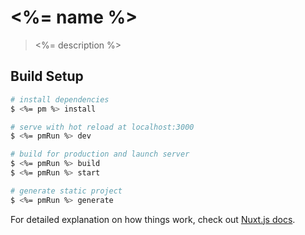 # <%= name %>

> <%= description %>

## Build Setup

``` bash
# install dependencies
$ <%= pm %> install

# serve with hot reload at localhost:3000
$ <%= pmRun %> dev

# build for production and launch server
$ <%= pmRun %> build
$ <%= pmRun %> start

# generate static project
$ <%= pmRun %> generate
```

For detailed explanation on how things work, check out [Nuxt.js docs](https://nuxtjs.org).
